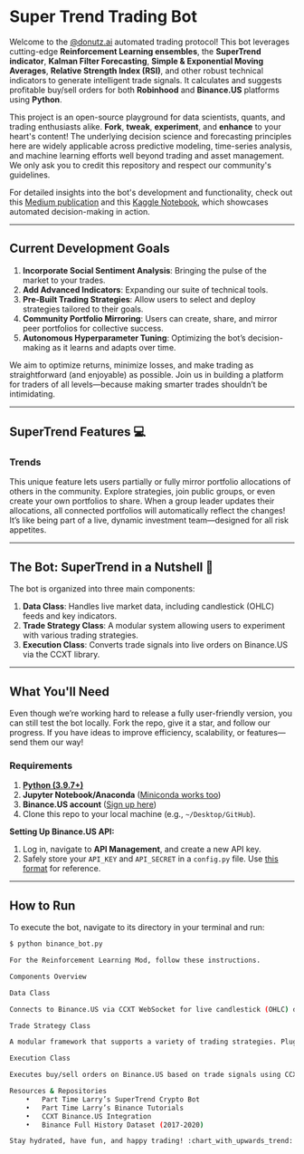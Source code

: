 # Super Trend Trading Bot  

Welcome to the [@donutz.ai](https://donutz.ai) automated trading protocol! This bot leverages cutting-edge **Reinforcement Learning ensembles**, the **SuperTrend indicator**, **Kalman Filter Forecasting**, **Simple & Exponential Moving Averages**, **Relative Strength Index (RSI)**, and other robust technical indicators to generate intelligent trade signals. It calculates and suggests profitable buy/sell orders for both **Robinhood** and **Binance.US** platforms using **Python**.  

This project is an open-source playground for data scientists, quants, and trading enthusiasts alike. **Fork**, **tweak**, **experiment**, and **enhance** to your heart's content! The underlying decision science and forecasting principles here are widely applicable across predictive modeling, time-series analysis, and machine learning efforts well beyond trading and asset management. We only ask you to credit this repository and respect our community's guidelines.  

For detailed insights into the bot's development and functionality, check out this [Medium publication](https://medium.com/coinmonks/daily-binance-us-crypto-trade-signals-fda4e8a205c8) and this [Kaggle Notebook](https://www.kaggle.com/code/dascient/daily-crypto-buy-sell-decision-maker), which showcases automated decision-making in action.  

---

## **Current Development Goals**  

1. **Incorporate Social Sentiment Analysis**: Bringing the pulse of the market to your trades.  
2. **Add Advanced Indicators**: Expanding our suite of technical tools.  
3. **Pre-Built Trading Strategies**: Allow users to select and deploy strategies tailored to their goals.  
4. **Community Portfolio Mirroring**: Users can create, share, and mirror peer portfolios for collective success.  
5. **Autonomous Hyperparameter Tuning**: Optimizing the bot’s decision-making as it learns and adapts over time.  

We aim to optimize returns, minimize losses, and make trading as straightforward (and enjoyable) as possible. Join us in building a platform for traders of all levels—because making smarter trades shouldn’t be intimidating.  

---

## **SuperTrend Features** :computer:  

### **Trends**  
This unique feature lets users partially or fully mirror portfolio allocations of others in the community. Explore strategies, join public groups, or even create your own portfolios to share. When a group leader updates their allocations, all connected portfolios will automatically reflect the changes! It’s like being part of a live, dynamic investment team—designed for all risk appetites.  

---

## **The Bot: SuperTrend in a Nutshell** :robot:  

The bot is organized into three main components:  

1. **Data Class**: Handles live market data, including candlestick (OHLC) feeds and key indicators.  
2. **Trade Strategy Class**: A modular system allowing users to experiment with various trading strategies.  
3. **Execution Class**: Converts trade signals into live orders on Binance.US via the CCXT library.  

---

## **What You'll Need**  

Even though we’re working hard to release a fully user-friendly version, you can still test the bot locally. Fork the repo, give it a star, and follow our progress. If you have ideas to improve efficiency, scalability, or features—send them our way!  

### **Requirements**  
1. **[Python (3.9.7+)](https://www.python.org/ftp/python/3.9.7/python-3.9.7-macosx10.9.pkg)**  
2. **Jupyter Notebook/Anaconda** ([Miniconda works too](https://docs.conda.io/en/latest/miniconda.html))  
3. **Binance.US account** ([Sign up here](https://accounts.binance.us/en/register?ref=52441695))  
4. Clone this repo to your local machine (e.g., `~/Desktop/GitHub`).  

**Setting Up Binance.US API:**  
1. Log in, navigate to **API Management**, and create a new API key.  
2. Safely store your `API_KEY` and `API_SECRET` in a `config.py` file. Use [this format](https://github.com/DaScient/SuperTrendTradingBot/blob/main/Binance%20Trading%20Bot/config.py) for reference.  

---

## **How to Run**  

To execute the bot, navigate to its directory in your terminal and run:  
```bash  
$ python binance_bot.py  

For the Reinforcement Learning Mod, follow these instructions.

Components Overview

Data Class

Connects to Binance.US via CCXT WebSocket for live candlestick (OHLC) data. Includes rolling averages, Bollinger Bands, and binary indicators for trend detection.

Trade Strategy Class

A modular framework that supports a variety of trading strategies. Plug in your custom strategy—if it generates buy/sell signals, it’s good to go!

Execution Class

Executes buy/sell orders on Binance.US based on trade signals using CCXT integration.

Resources & Repositories
	•	Part Time Larry’s SuperTrend Crypto Bot
	•	Part Time Larry’s Binance Tutorials
	•	CCXT Binance.US Integration
	•	Binance Full History Dataset (2017-2020)

Stay hydrated, have fun, and happy trading! :chart_with_upwards_trend: